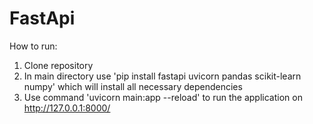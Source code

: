 # FastApi

How to run:

1. Clone repository
2. In main directory use 'pip install fastapi uvicorn pandas scikit-learn numpy' which will install all necessary dependencies
3. Use command 'uvicorn main:app --reload' to run the application on http://127.0.0.1:8000/
